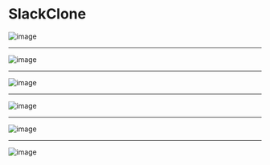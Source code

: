 # SlackClone

![image](https://user-images.githubusercontent.com/95272056/224761740-625212a3-ccfb-4b43-a1a9-9805c76fcde0.png)

<hr>

![image](https://user-images.githubusercontent.com/95272056/224761589-76230470-93af-4675-97b6-a422b3e0687c.png)

<hr>


![image](https://user-images.githubusercontent.com/95272056/224761198-4c241f8a-80fa-45e8-80a3-fe9e7c90e93f.png)

<hr>


![image](https://user-images.githubusercontent.com/95272056/224763174-40b47ade-7386-41da-9370-798afe2ae980.png)

<hr>

![image](https://user-images.githubusercontent.com/95272056/224763315-dd3fcded-63fd-4135-b526-b5c38856ac45.png)

<hr>

![image](https://user-images.githubusercontent.com/95272056/224763410-372df1dc-bc26-478b-9098-1925ba30bceb.png)

